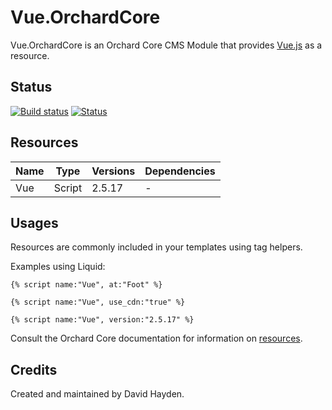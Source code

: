 # Vue.OrchardCore

Vue.OrchardCore is an Orchard Core CMS Module that provides [Vue.js](https://github.com/vuejs) as a resource.

## Status
[![Build status](https://ci.appveyor.com/api/projects/status/hdtu0a85wdv4ldhn?svg=true)](https://ci.appveyor.com/project/davidhayden/vue-orchardcore) [![Status](https://img.shields.io/myget/davidhayden-ci/v/Vue.OrchardCore.svg)](https://www.myget.org/feed/davidhayden-ci/package/nuget/Vue.OrchardCore)

## Resources

| Name | Type | Versions | Dependencies |
| ---- | ---- | -------- | ------------ |
| Vue  | Script | 2.5.17 | - |

## Usages

Resources are commonly included in your templates using tag helpers.

Examples using Liquid:

```liquid
{% script name:"Vue", at:"Foot" %}

{% script name:"Vue", use_cdn:"true" %}

{% script name:"Vue", version:"2.5.17" %}
```

Consult the Orchard Core documentation for information on [resources](https://orchardcore.readthedocs.io/en/latest/OrchardCore.Modules/OrchardCore.Resources/README/).

## Credits
Created and maintained by David Hayden.